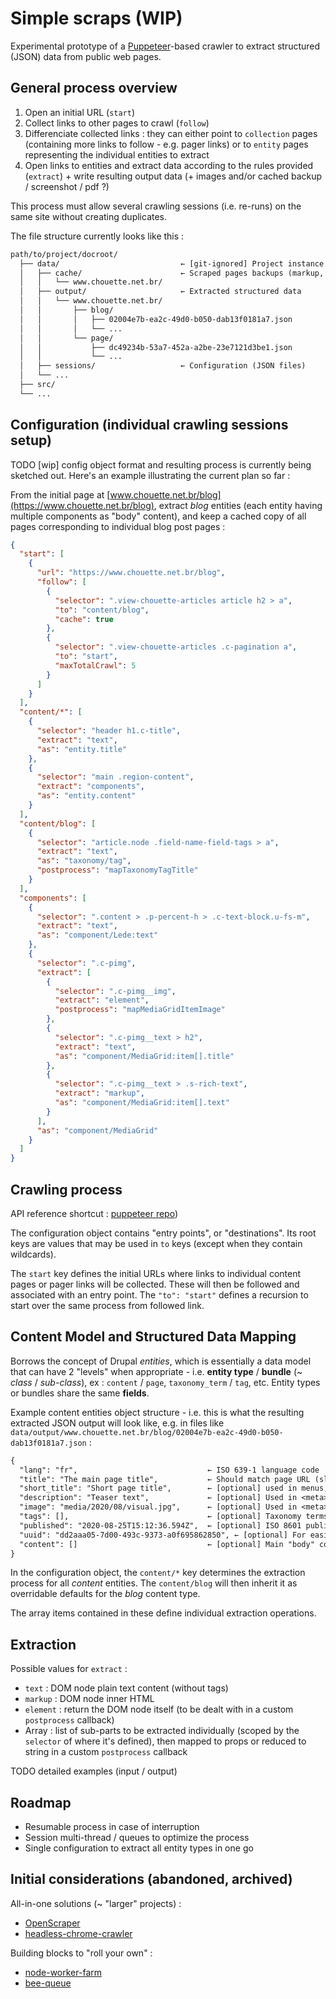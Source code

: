 # Simple scraps (WIP)

Experimental prototype of a [Puppeteer](https://github.com/checkly/puppeteer-examples)-based crawler to extract structured (JSON) data from public web pages.

## General process overview

1. Open an initial URL (`start`)
1. Collect links to other pages to crawl (`follow`)
1. Differenciate collected links : they can either point to `collection` pages (containing more links to follow - e.g. pager links) or to `entity` pages representing the individual entities to extract
1. Open links to entities and extract data according to the rules provided (`extract`) + write resulting output data (+ images and/or cached backup / screenshot / pdf ?)

This process must allow several crawling sessions (i.e. re-runs) on the same site without creating duplicates.

The file structure currently looks like this :

```txt
path/to/project/docroot/
  ├── data/                           ← [git-ignored] Project instance specific data
  │   ├── cache/                      ← Scraped pages backups (markup, screenshots, pdfs)
  │   │   └── www.chouette.net.br/
  │   ├── output/                     ← Extracted structured data
  │   │   └── www.chouette.net.br/
  │   │       ├── blog/
  │   │       │   ├── 02004e7b-ea2c-49d0-b050-dab13f0181a7.json
  │   │       │   └── ...
  │   │       └── page/
  │   │           ├── dc49234b-53a7-452a-a2be-23e7121d3be1.json
  │   │           └── ...
  │   ├── sessions/                   ← Configuration (JSON files)
  │   └── ...
  ├── src/
  └── ...
```

## Configuration (individual crawling sessions setup)

TODO [wip] config object format and resulting process is currently being sketched out. Here's an example illustrating the current plan so far :

From the initial page at [www.chouette.net.br/blog](https://www.chouette.net.br/blog), extract *blog* entities (each entity having multiple components as "body" content), and keep a cached copy of all pages corresponding to individual blog post pages :

```json
{
  "start": [
    {
      "url": "https://www.chouette.net.br/blog",
      "follow": [
        {
          "selector": ".view-chouette-articles article h2 > a",
          "to": "content/blog",
          "cache": true
        },
        {
          "selector": ".view-chouette-articles .c-pagination a",
          "to": "start",
          "maxTotalCrawl": 5
        }
      ]
    }
  ],
  "content/*": [
    {
      "selector": "header h1.c-title",
      "extract": "text",
      "as": "entity.title"
    },
    {
      "selector": "main .region-content",
      "extract": "components",
      "as": "entity.content"
    }
  ],
  "content/blog": [
    {
      "selector": "article.node .field-name-field-tags > a",
      "extract": "text",
      "as": "taxonomy/tag",
      "postprocess": "mapTaxonomyTagTitle"
    }
  ],
  "components": [
    {
      "selector": ".content > .p-percent-h > .c-text-block.u-fs-m",
      "extract": "text",
      "as": "component/Lede:text"
    },
    {
      "selector": ".c-pimg",
      "extract": [
        {
          "selector": ".c-pimg__img",
          "extract": "element",
          "postprocess": "mapMediaGridItemImage"
        },
        {
          "selector": ".c-pimg__text > h2",
          "extract": "text",
          "as": "component/MediaGrid:item[].title"
        },
        {
          "selector": ".c-pimg__text > .s-rich-text",
          "extract": "markup",
          "as": "component/MediaGrid:item[].text"
        }
      ],
      "as": "component/MediaGrid"
    }
  ]
}
```

## Crawling process

API reference shortcut : [puppeteer repo](https://github.com/puppeteer/puppeteer/blob/main/docs/api.md))

The configuration object contains "entry points", or "destinations". Its root keys are values that may be used in `to` keys (except when they contain wildcards).

The `start` key defines the initial URLs where links to individual content pages or pager links will be collected. These will then be followed and associated with an entry point. The `"to": "start"` defines a recursion to start over the same process from followed link.

## Content Model and Structured Data Mapping

Borrows the concept of Drupal *entities*, which is essentially a data model that can have 2 "levels" when appropriate - i.e. **entity type** / **bundle** (~ *class* / *sub-class*), ex : `content` / `page`, `taxonomy_term` / `tag`, etc. Entity types or bundles share the same **fields**.

Example content entities object structure - i.e. this is what the resulting extracted JSON output will look like, e.g. in files like `data/output/www.chouette.net.br/blog/02004e7b-ea2c-49d0-b050-dab13f0181a7.json` :

```txt
{
  "lang": "fr",                             ← ISO 639-1 language code
  "title": "The main page title",           ← Should match page URL (slug)
  "short_title": "Short page title",        ← [optional] used in menus, breadcrumb
  "description": "Teaser text",             ← [optional] Used in <meta> tags (og:description)
  "image": "media/2020/08/visual.jpg",      ← [optional] Used in <meta> tags (og:image)
  "tags": [],                               ← [optional] Taxonomy terms entity references
  "published": "2020-08-25T15:12:36.594Z",  ← [optional] ISO 8601 publication date
  "uuid": "dd2aaa05-7d00-493c-9373-a0f695862850", ← [optional] For easier entity refs
  "content": []                             ← [optional] Main "body" contents
}
```

In the configuration object, the `content/*` key determines the extraction process for all *content* entities. The `content/blog` will then inherit it as overridable defaults for the *blog* content type.

The array items contained in these define individual extraction operations.

## Extraction

Possible values for `extract` :

- `text` : DOM node plain text content (without tags)
- `markup` : DOM node inner HTML
- `element` : return the DOM node itself (to be dealt with in a custom `postprocess` callback)
- Array : list of sub-parts to be extracted individually (scoped by the `selector` of where it's defined), then mapped to props or reduced to string in a custom `postprocess` callback

TODO detailed examples (input / output)

## Roadmap

- Resumable process in case of interruption
- Session multi-thread / queues to optimize the process
- Single configuration to extract all entity types in one go

## Initial considerations  (abandoned, archived)

All-in-one solutions (~ "larger" projects) :
- [OpenScraper](https://github.com/entrepreneur-interet-general/OpenScraper)
- [headless-chrome-crawler](https://github.com/yujiosaka/headless-chrome-crawler)

Building blocks to "roll your own" :
- [node-worker-farm](https://github.com/rvagg/node-worker-farm)
- [bee-queue](https://github.com/bee-queue/bee-queue)
